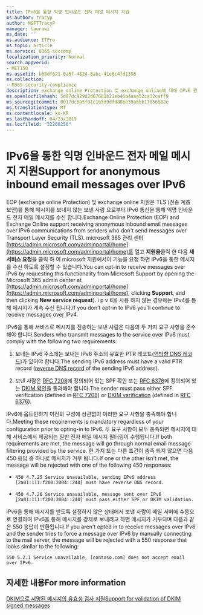 ```yaml
---
title: IPv6을 통한 익명 인바운드 전자 메일 메시지 지원
ms.author: tracyp
author: MSFTTracyP
manager: laurawi
ms.date: ''
ms.audience: ITPro
ms.topic: article
ms.service: O365-seccomp
localization_priority: Normal
search.appverid:
- MET150
ms.assetid: b68df621-0a5f-4824-8abc-41e0c4fd1398
ms.collection:
- M365-security-compliance
description: exchange online Protection 및 exchange online에 대해 IPv6 원본에서 익명 메시지에 대 한 지원을 구성 하는 방법을 알아봅니다.
ms.openlocfilehash: 5d87dc929d2d67681b21eb46a4aaa52ca32caff9
ms.sourcegitcommit: 0017dc6a5f81c165d9dfd88be39a6bb17856582e
ms.translationtype: MT
ms.contentlocale: ko-KR
ms.lasthandoff: 04/23/2019
ms.locfileid: "32260256"
---
```

# <a name="support-for-anonymous-inbound-email-messages-over-ipv6"></a><span data-ttu-id="3bece-103">IPv6을 통한 익명 인바운드 전자 메일 메시지 지원</span><span class="sxs-lookup"><span data-stu-id="3bece-103">Support for anonymous inbound email messages over IPv6</span></span>

<span data-ttu-id="3bece-104">EOP (exchange online Protection) 및 exchange online 지원은 TLS (전송 계층 보안)를 통해 메시지를 보내지 않는 보낸 사람 으로부터 IPv6 통신을 통해 익명 인바운드 전자 메일 메시지를 수신 합니다.</span><span class="sxs-lookup"><span data-stu-id="3bece-104">Exchange Online Protection (EOP) and Exchange Online support receiving anonymous inbound email messages over IPv6 communications from senders who don't send messages over Transport Layer Security (TLS).</span></span> <span data-ttu-id="3bece-105">microsoft 365 관리 센터 [https://admin.microsoft.com/adminportal/home](https://admin.microsoft.com/adminportal/home)를 열고 **지원을**클릭 한 다음 **새 서비스 요청**을 클릭 하 여 microsoft 지원에서이 기능을 요청 하면 IPv6을 통한 메시지를 수신 하도록 설정할 수 있습니다.</span><span class="sxs-lookup"><span data-stu-id="3bece-105">You can opt-in to receive messages over IPv6 by requesting this functionality from Microsoft Support by opening the Microsoft 365 admin center at [https://admin.microsoft.com/adminportal/home](https://admin.microsoft.com/adminportal/home), clicking **Support**, and then clicking **New service request**).</span></span> <span data-ttu-id="3bece-106">i p v 6을 사용 하지 않는 경우에는 IPv4를 통해 메시지가 계속 수신 됩니다.</span><span class="sxs-lookup"><span data-stu-id="3bece-106">If you don't opt-in to IPv6 you'll continue to receive messages over IPv4.</span></span>
  
<span data-ttu-id="3bece-107">IPv6을 통해 서비스로 메시지를 전송하는 보낸 사람은 다음의 두 가지 요구 사항을 준수해야 합니다.</span><span class="sxs-lookup"><span data-stu-id="3bece-107">Senders who transmit messages to the service over IPv6 must comply with the following two requirements:</span></span>
  
1. <span data-ttu-id="3bece-108">보내는 IPv6 주소에는 보내는 IPv6 주소의 유효한 PTR 레코드([역방향 DNS 레코드](https://en.wikipedia.org/wiki/Reverse_DNS_lookup))가 있어야 합니다.</span><span class="sxs-lookup"><span data-stu-id="3bece-108">The sending IPv6 address must have a valid PTR record ([reverse DNS record](https://en.wikipedia.org/wiki/Reverse_DNS_lookup) of the sending IPv6 address).</span></span> 
    
2. <span data-ttu-id="3bece-109">보낸 사람은 [RFC 7208](https://tools.ietf.org/html/rfc7208)에 정의되어 있는 SPF 확인 또는 [RFC 6376](http://dkim.org/)에 정의되어 있는 [DKIM 확인](https://www.rfc-editor.org/rfc/rfc6376.txt)을 통과해야 합니다.</span><span class="sxs-lookup"><span data-stu-id="3bece-109">The sender must pass either SPF verification (defined in [RFC 7208](https://tools.ietf.org/html/rfc7208)) or [DKIM verification](http://dkim.org/) (defined in [RFC 6376](https://www.rfc-editor.org/rfc/rfc6376.txt)).</span></span>
    
<span data-ttu-id="3bece-110">IPv6에 옵트인하기 이전의 구성에 상관없이 이러한 요구 사항을 충족해야 합니다.</span><span class="sxs-lookup"><span data-stu-id="3bece-110">Meeting these requirements is mandatory regardless of your configuration prior to opting-in to IPv6.</span></span> <span data-ttu-id="3bece-111">두 요구 사항이 모두 충족되면 메시지에 대해 서비스에서 제공되는 일반 전자 메일 메시지 필터링이 수행됩니다.</span><span class="sxs-lookup"><span data-stu-id="3bece-111">If both requirements are met, the message will go through normal email message filtering provided by the service.</span></span> <span data-ttu-id="3bece-112">한 가지 또는 다른 조건이 충족 되지 않으면 다음 450 응답 중 하나로 메시지가 거부 됩니다.</span><span class="sxs-lookup"><span data-stu-id="3bece-112">If one or the other isn't met, the message will be rejected with one of the following 450 responses:</span></span>
  
-  `450 4.7.25 Service unavailable, sending IPv6 address [2a01:111:f200:2004::240] must have reverse DNS record.`
    
-  `450 4.7.26 Service unavailable, message sent over IPv6 [2a01:111:f200:2004::240] must pass either SPF or DKIM validation.`
    
<span data-ttu-id="3bece-113">IPv6을 통해 메시지를 받도록 설정하지 않은 상태에서 보낸 사람이 메일 서버에 수동으로 연결하여 IPv6을 통해 메시지를 강제로 보내려고 하면 메시지가 거부되며 다음과 같은 550 응답이 반환됩니다.</span><span class="sxs-lookup"><span data-stu-id="3bece-113">If you aren't opted in to receive messages over IPv6 and the sender tries to force a message over IPv6 by manually connecting to the mail server, the message will be rejected with a 550 response that looks similar to the following:</span></span>
  
 `550 5.2.1 Service unavailable, [contoso.com] does not accept email over IPv6.`
  
## <a name="for-more-information"></a><span data-ttu-id="3bece-114">자세한 내용</span><span class="sxs-lookup"><span data-stu-id="3bece-114">For more information</span></span>

[<span data-ttu-id="3bece-115">DKIM으로 서명된 메시지의 유효성 검사 지원</span><span class="sxs-lookup"><span data-stu-id="3bece-115">Support for validation of DKIM signed messages</span></span>](support-for-validation-of-dkim-signed-messages.md)
  

